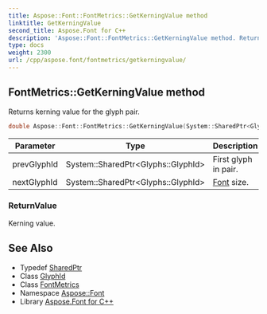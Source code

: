 ```yaml
---
title: Aspose::Font::FontMetrics::GetKerningValue method
linktitle: GetKerningValue
second_title: Aspose.Font for C++
description: 'Aspose::Font::FontMetrics::GetKerningValue method. Returns kerning value for the glyph pair in C++.'
type: docs
weight: 2300
url: /cpp/aspose.font/fontmetrics/getkerningvalue/
---
```

## FontMetrics::GetKerningValue method


Returns kerning value for the glyph pair.

```cpp
double Aspose::Font::FontMetrics::GetKerningValue(System::SharedPtr<Glyphs::GlyphId> prevGlyphId, System::SharedPtr<Glyphs::GlyphId> nextGlyphId) override
```


| Parameter | Type | Description |
| --- | --- | --- |
| prevGlyphId | System::SharedPtr\<Glyphs::GlyphId\> | First glyph in pair. |
| nextGlyphId | System::SharedPtr\<Glyphs::GlyphId\> | [Font](../../font/) size. |

### ReturnValue

Kerning value.

## See Also

* Typedef [SharedPtr](../../../system/sharedptr/)
* Class [GlyphId](../../../aspose.font.glyphs/glyphid/)
* Class [FontMetrics](../)
* Namespace [Aspose::Font](../../)
* Library [Aspose.Font for C++](../../../)
